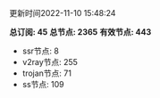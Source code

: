 更新时间2022-11-10 15:48:24

**总订阅: 45**
**总节点: 2365**
**有效节点: 443**
- ssr节点: 8
- v2ray节点: 255
- trojan节点: 71
- ss节点: 109
